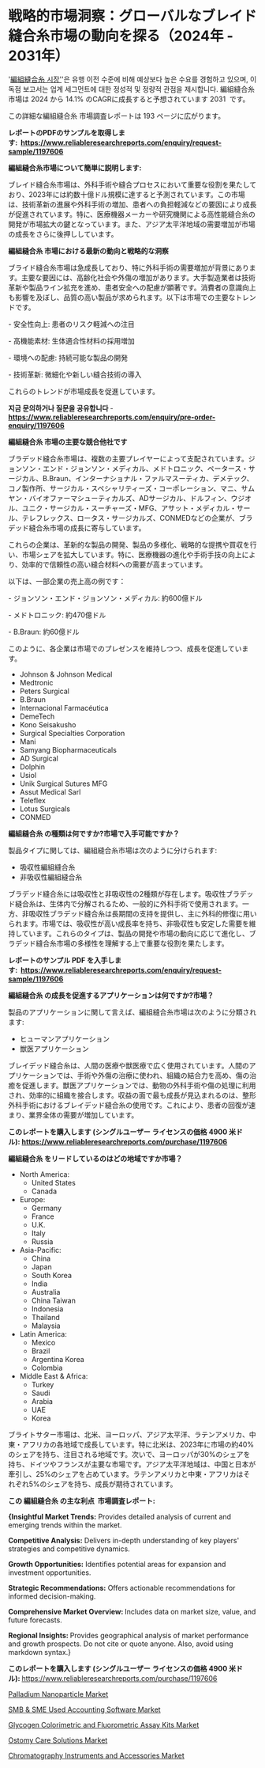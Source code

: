 <p><h1>戦略的市場洞察：グローバルなブレイド縫合糸市場の動向を探る（2024年 - 2031年）</h1></p><p>'<a href="https://www.reliableresearchreports.com/braided-suture-r1197606?utm_campaign=107&utm_medium=36&utm_source=Github&utm_content=ia&utm_term=10112024&utm_id=braided-suture">編組縫合糸 시장'</a>'은 유행 이전 수준에 비해 예상보다 높은 수요를 경험하고 있으며, 이 독점 보고서는 업계 세그먼트에 대한 정성적 및 정량적 관점을 제시합니다. 編組縫合糸 市場は 2024 から 14.1% のCAGRに成長すると予想されています 2031&nbsp; です。</p>
<p>この詳細な編組縫合糸 市場調査レポートは 193 ページに広がります。</p>
<p><strong>レポートのPDFのサンプルを取得します</strong><strong>:&nbsp;&nbsp;<a href="https://www.reliableresearchreports.com/enquiry/request-sample/1197606?utm_campaign=107&utm_medium=36&utm_source=Github&utm_content=ia&utm_term=10112024&utm_id=braided-suture">https://www.reliableresearchreports.com/enquiry/request-sample/1197606</a></strong></p>
<p><strong>編組縫合糸市場について簡単に説明します:</strong></p>
<p><p>ブレイド縫合糸市場は、外科手術や縫合プロセスにおいて重要な役割を果たしており、2023年には約数十億ドル規模に達すると予測されています。この市場は、技術革新の進展や外科手術の増加、患者への負担軽減などの要因により成長が促進されています。特に、医療機器メーカーや研究機関による高性能縫合糸の開発が市場拡大の鍵となっています。また、アジア太平洋地域の需要増加が市場の成長をさらに後押ししています。</p></p>
<p><strong>編組縫合糸 市場における最新の動向と戦略的な洞察</strong></p>
<p><p>ブライド縫合糸市場は急成長しており、特に外科手術の需要増加が背景にあります。主要な要因には、高齢化社会や外傷の増加があります。大手製造業者は技術革新や製品ライン拡充を進め、患者安全への配慮が顕著です。消費者の意識向上も影響を及ぼし、品質の高い製品が求められます。以下は市場での主要なトレンドです。</p><p>- 安全性向上: 患者のリスク軽減への注目</p><p>- 高機能素材: 生体適合性材料の採用増加</p><p>- 環境への配慮: 持続可能な製品の開発</p><p>- 技術革新: 微細化や新しい縫合技術の導入</p><p>これらのトレンドが市場成長を促進しています。</p></p>
<p><strong>지금 문의하거나 질문을 공유합니다</strong><strong>&nbsp;</strong>-<strong><a href="https://www.reliableresearchreports.com/enquiry/pre-order-enquiry/1197606?utm_campaign=107&utm_medium=36&utm_source=Github&utm_content=ia&utm_term=10112024&utm_id=braided-suture">https://www.reliableresearchreports.com/enquiry/pre-order-enquiry/1197606</a></strong></p>
<p><strong>編組縫合糸 市場の主要な競合他社です</strong></p>
<p><p>ブラデッド縫合糸市場は、複数の主要プレイヤーによって支配されています。ジョンソン・エンド・ジョンソン・メディカル、メドトロニック、ペータース・サージカル、B.Braun、インターナショナル・ファルマスーティカ、デメテック、コノ製作所、サージカル・スペシャリティーズ・コーポレーション、マニ、サムヤン・バイオファーマシューティカルズ、ADサージカル、ドルフィン、ウジオル、ユニク・サージカル・スーチャーズ・MFG、アサット・メディカル・サール、テレフレックス、ロータス・サージカルズ、CONMEDなどの企業が、ブラデッド縫合糸市場の成長に寄与しています。</p><p>これらの企業は、革新的な製品の開発、製品の多様化、戦略的な提携や買収を行い、市場シェアを拡大しています。特に、医療機器の進化や手術手技の向上により、効率的で信頼性の高い縫合材料への需要が高まっています。</p><p>以下は、一部企業の売上高の例です：</p><p>- ジョンソン・エンド・ジョンソン・メディカル: 約600億ドル</p><p>- メドトロニック: 約470億ドル</p><p>- B.Braun: 約60億ドル</p><p>このように、各企業は市場でのプレゼンスを維持しつつ、成長を促進しています。</p></p>
<p><ul><li>Johnson & Johnson Medical</li><li>Medtronic</li><li>Peters Surgical</li><li>B.Braun</li><li>Internacional Farmacéutica</li><li>DemeTech</li><li>Kono Seisakusho</li><li>Surgical Specialties Corporation</li><li>Mani</li><li>Samyang Biopharmaceuticals</li><li>AD Surgical</li><li>Dolphin</li><li>Usiol</li><li>Unik Surgical Sutures MFG</li><li>Assut Medical Sarl</li><li>Teleflex</li><li>Lotus Surgicals</li><li>CONMED</li></ul></p>
<p><strong>編組縫合糸 の種類は何ですか?市場で入手可能ですか？</strong></p>
<p>製品タイプに関しては、編組縫合糸市場は次のように分けられます:</p>
<p><ul><li>吸収性編組縫合糸</li><li>非吸収性編組縫合糸</li></ul></p>
<p><p>ブラデッド縫合糸には吸収性と非吸収性の2種類が存在します。吸収性ブラデッド縫合糸は、生体内で分解されるため、一般的に外科手術で使用されます。一方、非吸収性ブラデッド縫合糸は長期間の支持を提供し、主に外科的修復に用いられます。市場では、吸収性が高い成長率を持ち、非吸収性も安定した需要を維持しています。これらのタイプは、製品の開発や市場の動向に応じて進化し、ブラデッド縫合糸市場の多様性を理解する上で重要な役割を果たします。</p></p>
<p><strong>レポートのサンプル PDF を入手します:&nbsp;</strong><strong>&nbsp;<a href="https://www.reliableresearchreports.com/enquiry/request-sample/1197606?utm_campaign=107&utm_medium=36&utm_source=Github&utm_content=ia&utm_term=10112024&utm_id=braided-suture">https://www.reliableresearchreports.com/enquiry/request-sample/1197606</a></strong></p>
<p><strong>編組縫合糸 の成長を促進するアプリケーションは何ですか?市場？</strong></p>
<p>製品のアプリケーションに関して言えば、編組縫合糸市場は次のように分類されます:</p>
<p><ul><li>ヒューマンアプリケーション</li><li>獣医アプリケーション</li></ul></p>
<p><p>ブレイデッド縫合糸は、人間の医療や獣医療で広く使用されています。人間のアプリケーションでは、手術や外傷の治療に使われ、組織の結合力を高め、傷の治癒を促進します。獣医アプリケーションでは、動物の外科手術や傷の処理に利用され、効率的に組織を接合します。収益の面で最も成長が見込まれるのは、整形外科手術におけるブレイデッド縫合糸の使用です。これにより、患者の回復が速まり、業界全体の需要が増加しています。</p></p>
<p><strong>このレポートを購入します (シングルユーザー ライセンスの価格 4900 米ドル):</strong><strong>&nbsp;<a href="https://www.reliableresearchreports.com/purchase/1197606?utm_campaign=107&utm_medium=36&utm_source=Github&utm_content=ia&utm_term=10112024&utm_id=braided-suture">https://www.reliableresearchreports.com/purchase/1197606</a></strong></p>
<p><strong>編組縫合糸 をリードしているのはどの地域ですか市場？</strong></p>
<p><ul>
    <li>
        North America:
        <ul>
            <li>United States</li>
            <li>Canada</li>
        </ul>
    </li>
    <li>
        Europe:
        <ul>
            <li>Germany</li>
            <li>France</li>
            <li>U.K.</li>
            <li>Italy</li>
            <li>Russia</li>
        </ul>
    </li>
    <li>
        Asia-Pacific:
        <ul>
            <li>China</li>
            <li>Japan</li>
            <li>South Korea</li>
            <li>India</li>
            <li>Australia</li>
            <li>China Taiwan</li>
            <li>Indonesia</li>
            <li>Thailand</li>
            <li>Malaysia</li>
        </ul>
    </li>
    <li>
        Latin America:
        <ul>
            <li>Mexico</li>
            <li>Brazil</li>
            <li>Argentina Korea</li>
            <li>Colombia</li>
        </ul>
    </li>
    <li>
        Middle East & Africa:
        <ul>
            <li>Turkey</li>
            <li>Saudi</li>
            <li>Arabia</li>
            <li>UAE</li>
            <li>Korea</li>
        </ul>
    </li>
    </ul></p>
<p><p>ブライトサター市場は、北米、ヨーロッパ、アジア太平洋、ラテンアメリカ、中東・アフリカの各地域で成長しています。特に北米は、2023年に市場の約40%のシェアを持ち、注目される地域です。次いで、ヨーロッパが30%のシェアを持ち、ドイツやフランスが主要な市場です。アジア太平洋地域は、中国と日本が牽引し、25%のシェアを占めています。ラテンアメリカと中東・アフリカはそれぞれ5%のシェアを持ち、成長が期待されています。</p></p>
<p><strong>この 編組縫合糸 の主な利点&nbsp; 市場調査レポート:</strong></p>
<p><strong>{Insightful Market Trends:</strong> Provides detailed analysis of current and emerging trends within the market.</p>
<p><strong>Competitive Analysis:</strong> Delivers in-depth understanding of key players' strategies and competitive dynamics.</p>
<p><strong>Growth Opportunities:</strong> Identifies potential areas for expansion and investment opportunities.</p>
<p><strong>Strategic Recommendations:</strong> Offers actionable recommendations for informed decision-making.</p>
<p><strong>Comprehensive Market Overview: </strong>Includes data on market size, value, and future forecasts.</p>
<p><strong>Regional Insights: </strong>Provides geographical analysis of market performance and growth prospects. Do not cite or quote anyone. Also, avoid using markdown syntax.}</p>
<p><strong>このレポートを購入します (シングルユーザー ライセンスの価格 4900 米ドル):&nbsp;</strong><a href="https://www.reliableresearchreports.com/purchase/1197606?utm_campaign=107&utm_medium=36&utm_source=Github&utm_content=ia&utm_term=10112024&utm_id=braided-suture">https://www.reliableresearchreports.com/purchase/1197606</a></p>
<p><p><a href="https://github.com/delorasywf/Market-Research-Report-List-1/blob/main/palladium-nanoparticle-market.md?utm_campaign=107&utm_medium=36&utm_source=Github&utm_content=ia&utm_term=10112024&utm_id=braided-suture">Palladium Nanoparticle Market</a></p><p><a href="https://www.linkedin.com/pulse/exploring-smb-sme-used-accounting-software-market-strategic-qu0lc?utm_campaign=107&utm_medium=36&utm_source=Github&utm_content=ia&utm_term=10112024&utm_id=braided-suture">SMB & SME Used Accounting Software Market</a></p><p><a href="https://issuu.com/reportprime-2/docs/glycogen-colorimetric-and-fluoromet_f758cece360c62?utm_campaign=107&utm_medium=36&utm_source=Github&utm_content=ia&utm_term=10112024&utm_id=braided-suture">Glycogen Colorimetric and Fluorometric Assay Kits Market</a></p><p><a href="https://www.linkedin.com/pulse/ostomy-care-solutions-momentum-charting-57-cagr-path-qpapc?utm_campaign=107&utm_medium=36&utm_source=Github&utm_content=ia&utm_term=10112024&utm_id=braided-suture">Ostomy Care Solutions Market</a></p><p><a href="https://issuu.com/reportprime-2/docs/chromatography-instruments-and-acce_ef494dd29dfd7a?utm_campaign=107&utm_medium=36&utm_source=Github&utm_content=ia&utm_term=10112024&utm_id=braided-suture">Chromatography Instruments and Accessories Market</a></p></p>
<p>&nbsp;</p>